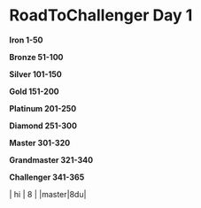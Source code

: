 # RoadToChallenger Day 1

**Iron 1-50**

**Bronze 51-100**

**Silver 101-150**

**Gold 151-200**

**Platinum 201-250**

**Diamond 251-300**

**Master 301-320**

**Grandmaster 321-340**

**Challenger 341-365**

| hi | 8 |
|master|8du|

